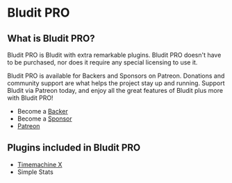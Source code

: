 # Bludit PRO
<!-- position: 100 -->

## What is Bludit PRO?
Bludit PRO is Bludit with extra remarkable plugins. Bludit PRO doesn't have to be purchased, nor does it require any special licensing to use it.

Bludit PRO is available for Backers and Sponsors on Patreon. Donations and community support are what helps the project stay up and running. Support Bludit via Patreon today, and enjoy all the great features of Bludit plus more with Bludit PRO!

- Become a [Backer](https://www.patreon.com/bePatron?c=921115&rid=2458859)
- Become a [Sponsor](https://www.patreon.com/bePatron?c=921115&rid=2458860)
- [Patreon](https://www.patreon.com/bludit)

## Plugins included in Bludit PRO
- [Timemachine X](https://docs.bludit.com/en/bludit-pro/timemachine)
- Simple Stats